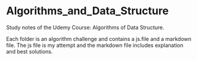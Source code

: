 # Algorithms_and_Data_Structure
Study notes of the Udemy Course: Algorithms of Data Structure.

Each folder is an algorithm challenge and contains a js.file and a markdown file. The js file is my attempt and the markdown file includes explanation and best solutions.
